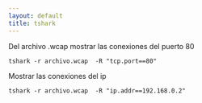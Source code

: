```yaml
---
layout: default
title: tshark
---
```


Del archivo .wcap mostrar las conexiones del puerto 80

    tshark -r archivo.wcap  -R "tcp.port==80"

Mostrar las conexiones del ip

    tshark -r archivo.wcap  -R "ip.addr==192.168.0.2"
